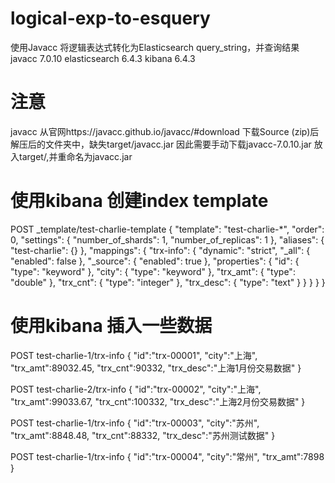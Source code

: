# logical-exp-to-esquery
使用Javacc 将逻辑表达式转化为Elasticsearch query_string，并查询结果
javacc 7.0.10
elasticsearch 6.4.3
kibana 6.4.3

# 注意
javacc 从官网https://javacc.github.io/javacc/#download 下载Source (zip)后
解压后的文件夹中，缺失target/javacc.jar
因此需要手动下载javacc-7.0.10.jar 放入target/,并重命名为javacc.jar

# 使用kibana 创建index template
POST _template/test-charlie-template
{
  "template": "test-charlie-*",
  "order": 0,
  "settings": {
    "number_of_shards": 1,
    "number_of_replicas": 1
  },
  "aliases": {
    "test-charlie": {}
  },
  "mappings": {
    "trx-info": {
      "dynamic": "strict",
      "_all": {
        "enabled": false
      },
      "_source": {
        "enabled": true
      },
      "properties": {
        "id": {
          "type": "keyword"
        },
        "city": {
          "type": "keyword"
        },
        "trx_amt": {
          "type": "double"
        },
        "trx_cnt": {
          "type": "integer"
        },
        "trx_desc": {
          "type": "text"
        }
      }
    }
  }
}

# 使用kibana 插入一些数据
POST test-charlie-1/trx-info
{
  "id":"trx-00001",
  "city":"上海",
  "trx_amt":89032.45,
  "trx_cnt":90332,
  "trx_desc":"上海1月份交易数据"
}

POST test-charlie-2/trx-info
{
  "id":"trx-00002",
  "city":"上海",
  "trx_amt":99033.67,
  "trx_cnt":100332,
  "trx_desc":"上海2月份交易数据"
}

POST test-charlie-1/trx-info
{
  "id":"trx-00003",
  "city":"苏州",
  "trx_amt":8848.48,
  "trx_cnt":88332,
  "trx_desc":"苏州测试数据"
}

POST test-charlie-1/trx-info
{
  "id":"trx-00004",
  "city":"常州",
  "trx_amt":7898
}
